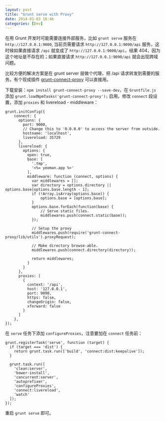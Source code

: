 ```yaml
---
layout: post
title: "Grunt serve with Proxy"
date: 2014-01-03 16:46
categories: [Dev]
---
```


在用 Grunt 开发时可能需要连接外部服务，比如 `grunt serve` 服务在 `http://127.0.0.1:9000`, 当前页需要请求 `http://127.0.0.1:9090/api` 服务，这时候如果直接请求 `/api` 就变成了 `http://127.0.0.1:9000/api`，结果 404，因为这个地址是不存在的；如果直接请求 `http://127.0.0.1:9090/api` 就会出现跨域问题。

比较方便的解决方案是在 grunt server 层做个代理，把 /api 请求转发到需要的服务。有个现成插件 [grunt-connect-proxy][1] 可以直接用。

下载安装：`npm install grunt-connect-proxy --save-dev`，在 `Gruntfile.js` 添加 `grunt.loadNpmTasks('grunt-connect-proxy');` 启用。修改 `connect` 段设置，添加 `proxies` 和 livereload - middleware：

```
grunt.initConfig({
    connect: {
      options: {
        port: 9000,
        // Change this to '0.0.0.0' to access the server from outside.
        hostname: 'localhost',
        livereload: 35729
      },
      livereload: {
        options: {
          open: true,
          base: [
            '.tmp',
            '<%= yeoman.app %>'
          ],
          middleware: function (connect, options) {
            var middlewares = [];
            var directory = options.directory || options.base[options.base.length - 1];
            if (!Array.isArray(options.base)) {
                options.base = [options.base];
            }
            options.base.forEach(function(base) {
                // Serve static files.
                middlewares.push(connect.static(base));
            });

            // Setup the proxy
            middlewares.push(require('grunt-connect-proxy/lib/utils').proxyRequest);

            // Make directory browse-able.
            middlewares.push(connect.directory(directory));

            return middlewares;
          }
        }
      },
      proxies: [
        {
          context: '/api',
          host: '127.0.0.1',
          port: 9090,
          https: false,
          changeOrigin: false,
          xforward: false
        }
      ]
    },
});
```

在 `serve` 任务下添加 `configureProxies`，注意要加在 `connect` 任务前：

```
grunt.registerTask('serve', function (target) {
  if (target === 'dist') {
    return grunt.task.run(['build', 'connect:dist:keepalive']);
  }

  grunt.task.run([
    'clean:server',
    'bower-install',
    'concurrent:server',
    'autoprefixer',
    'configureProxies',
    'connect:livereload',
    'watch'
  ]);
});
```

重启 `grunt serve` 即可。

[1]:https://github.com/drewzboto/grunt-connect-proxy

